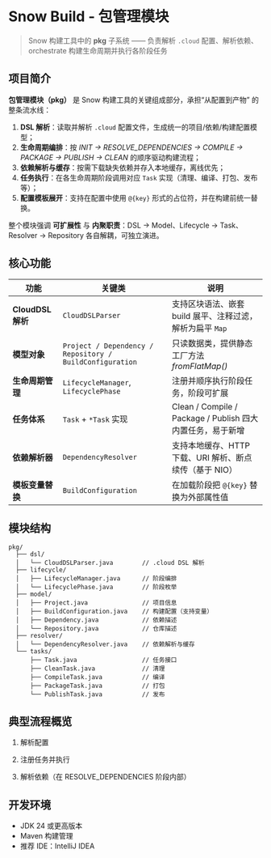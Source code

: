 # Snow Build - 包管理模块

> Snow 构建工具中的 **pkg** 子系统 —— 负责解析 `.cloud` 配置、解析依赖、 orchestrate 构建生命周期并执行各阶段任务

## 项目简介

**包管理模块（pkg）** 是 Snow 构建工具的关键组成部分，承担“从配置到产物” 的整条流水线：

1. **DSL 解析**：读取并解析 `.cloud` 配置文件，生成统一的项目/依赖/构建配置模型；
2. **生命周期编排**：按 *INIT → RESOLVE\_DEPENDENCIES → COMPILE → PACKAGE → PUBLISH → CLEAN* 的顺序驱动构建流程；
3. **依赖解析与缓存**：按需下载缺失依赖并存入本地缓存，离线优先；
4. **任务执行**：在各生命周期阶段调用对应 `Task` 实现（清理、编译、打包、发布等）；
5. **配置模板展开**：支持在配置中使用 `@{key}` 形式的占位符，并在构建前统一替换。

整个模块强调 **可扩展性** 与 **内聚职责**：DSL → Model、Lifecycle → Task、Resolver → Repository 各自解耦，可独立演进。

## 核心功能

| 功能              | 关键类                                                      | 说明                                              |
|-----------------|----------------------------------------------------------|-------------------------------------------------|
| **CloudDSL 解析** | `CloudDSLParser`                                         | 支持区块语法、嵌套 build 展平、注释过滤，解析为扁平 `Map`             |
| **模型对象**        | `Project / Dependency / Repository / BuildConfiguration` | 只读数据类，提供静态工厂方法 *fromFlatMap()*                  |
| **生命周期管理**      | `LifecycleManager`, `LifecyclePhase`                     | 注册并顺序执行阶段任务，阶段可扩展                               |
| **任务体系**        | `Task` + `*Task` 实现                                      | Clean / Compile / Package / Publish 四大内置任务，易于新增 |
| **依赖解析器**       | `DependencyResolver`                                     | 支持本地缓存、HTTP 下载、URI 解析、断点续传（基于 NIO）              |
| **模板变量替换**      | `BuildConfiguration`                                     | 在加载阶段把 `@{key}` 替换为外部属性值                        |

## 模块结构

```
pkg/
  ├── dsl/
  │   └── CloudDSLParser.java        // .cloud DSL 解析
  ├── lifecycle/
  │   ├── LifecycleManager.java      // 阶段编排
  │   └── LifecyclePhase.java        // 阶段枚举
  ├── model/
  │   ├── Project.java               // 项目信息
  │   ├── BuildConfiguration.java    // 构建配置（支持变量）
  │   ├── Dependency.java            // 依赖描述
  │   └── Repository.java            // 仓库描述
  ├── resolver/
  │   └── DependencyResolver.java    // 依赖解析与缓存
  └── tasks/
      ├── Task.java                  // 任务接口
      ├── CleanTask.java             // 清理
      ├── CompileTask.java           // 编译
      ├── PackageTask.java           // 打包
      └── PublishTask.java           // 发布
```

## 典型流程概览

1. 解析配置

2. 注册任务并执行

3. 解析依赖（在 RESOLVE\_DEPENDENCIES 阶段内部）

## 开发环境

* JDK 24 或更高版本
* Maven 构建管理
* 推荐 IDE：IntelliJ IDEA